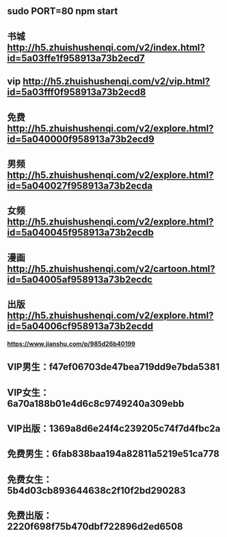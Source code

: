 ## sudo PORT=80 npm start

## 书城 http://h5.zhuishushenqi.com/v2/index.html?id=5a03ffe1f958913a73b2ecd7

## vip http://h5.zhuishushenqi.com/v2/vip.html?id=5a03fff0f958913a73b2ecd8

## 免费 http://h5.zhuishushenqi.com/v2/explore.html?id=5a040000f958913a73b2ecd9

## 男频 http://h5.zhuishushenqi.com/v2/explore.html?id=5a040027f958913a73b2ecda

## 女频 http://h5.zhuishushenqi.com/v2/explore.html?id=5a040045f958913a73b2ecdb

## 漫画 http://h5.zhuishushenqi.com/v2/cartoon.html?id=5a04005af958913a73b2ecdc

## 出版 http://h5.zhuishushenqi.com/v2/explore.html?id=5a04006cf958913a73b2ecdd

#### https://www.jianshu.com/p/985d26b40199


## VIP男生：f47ef06703de47bea719dd9e7bda5381
## VIP女生：6a70a188b01e4d6c8c9749240a309ebb
## VIP出版：1369a8d6e24f4c239205c74f7d4fbc2a
## 免费男生：6fab838baa194a82811a5219e51ca778
## 免费女生：5b4d03cb893644638c2f10f2bd290283
## 免费出版：2220f698f75b470dbf722896d2ed6508